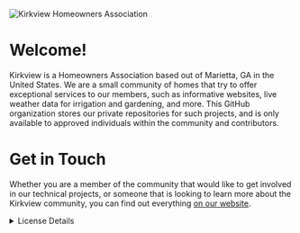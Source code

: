 ![Kirkview Homeowners Association][kirkview-logo]

# Welcome!

Kirkview is a Homeowners Association based out of Marietta, GA in the United States. We are a small community of homes
that try to offer exceptional services to our members, such as informative websites, live weather data for irrigation
and gardening, and more. This GitHub organization stores our private repositories for such projects, and is only
available to approved individuals within the community and contributors.

# Get in Touch

Whether you are a member of the community that would like to get involved in our technical projects, or someone that is
looking to learn more about the Kirkview community, you can find out everything [on our website][kirkview].

<details>
    <summary>License Details</summary>
    <br>

    All contributions contained in this organization are proprietary and the intellectual property of the Kirkview
    Homeowners Association, Inc. All contributions, regardless of source, fall within these terms:
    <br>
    
    Copyright &copy; 2023 Kirkview Homeowners Association, Inc.
    All Rights Reserved.
</details>



[kirkview]:      https://kirkview.org
[kirkview-logo]: profile/img/profile-hero.png
